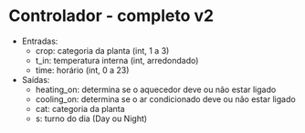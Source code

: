 # Controlador - completo v2

* Entradas:
    * crop: categoria da planta (int, 1 a 3)
    * t_in: temperatura interna (int, arredondado)
    * time: horário (int, 0 a 23)
* Saídas:
    * heating_on: determina se o aquecedor deve ou não estar ligado
    * cooling_on: determina se o ar condicionado deve ou não estar ligado
    * cat: categoria da planta
    * s: turno do dia (Day ou Night)